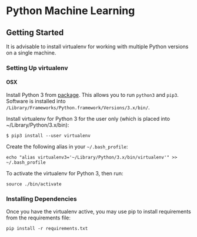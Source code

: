 # Python Machine Learning

## Getting Started

It is advisable to install virtualenv for working with multiple Python versions on a single machine. 

### Setting Up virtualenv

#### OSX
Install Python 3 from [package](https://www.python.org/downloads/). This allows you to run `python3` and `pip3`. Software is installed into `/Library/Frameworks/Python.framework/Versions/3.x/bin/`. 

Install virtualenv for Python 3 for the user only (which is placed into ~/Library/Python/3.x/bin):

```
$ pip3 install --user virtualenv
```

Create the following alias in your `~/.bash_profile`:

```
echo "alias virtualenv3='~/Library/Python/3.x/bin/virtualenv'" >> ~/.bash_profile
```

To activate the virtualenv for Python 3, then run:
```
source ./bin/activate
```

### Installing Dependencies
Once you have the virtualenv active, you may use pip to install requirements from the requirements file:

```
pip install -r requirements.txt
```
